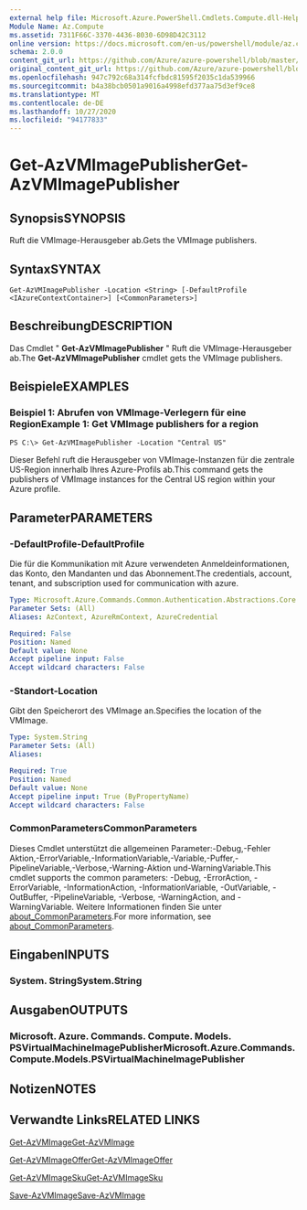 ```yaml
---
external help file: Microsoft.Azure.PowerShell.Cmdlets.Compute.dll-Help.xml
Module Name: Az.Compute
ms.assetid: 7311F66C-3370-4436-8030-6D98D42C3112
online version: https://docs.microsoft.com/en-us/powershell/module/az.compute/get-azvmimagepublisher
schema: 2.0.0
content_git_url: https://github.com/Azure/azure-powershell/blob/master/src/Compute/Compute/help/Get-AzVMImagePublisher.md
original_content_git_url: https://github.com/Azure/azure-powershell/blob/master/src/Compute/Compute/help/Get-AzVMImagePublisher.md
ms.openlocfilehash: 947c792c68a314fcfbdc81595f2035c1da539966
ms.sourcegitcommit: b4a38bcb0501a9016a4998efd377aa75d3ef9ce8
ms.translationtype: MT
ms.contentlocale: de-DE
ms.lasthandoff: 10/27/2020
ms.locfileid: "94177833"
---
```

# <span data-ttu-id="2ea9d-101">Get-AzVMImagePublisher</span><span class="sxs-lookup"><span data-stu-id="2ea9d-101">Get-AzVMImagePublisher</span></span>

## <span data-ttu-id="2ea9d-102">Synopsis</span><span class="sxs-lookup"><span data-stu-id="2ea9d-102">SYNOPSIS</span></span>
<span data-ttu-id="2ea9d-103">Ruft die VMImage-Herausgeber ab.</span><span class="sxs-lookup"><span data-stu-id="2ea9d-103">Gets the VMImage publishers.</span></span>

## <span data-ttu-id="2ea9d-104">Syntax</span><span class="sxs-lookup"><span data-stu-id="2ea9d-104">SYNTAX</span></span>

```
Get-AzVMImagePublisher -Location <String> [-DefaultProfile <IAzureContextContainer>] [<CommonParameters>]
```

## <span data-ttu-id="2ea9d-105">Beschreibung</span><span class="sxs-lookup"><span data-stu-id="2ea9d-105">DESCRIPTION</span></span>
<span data-ttu-id="2ea9d-106">Das Cmdlet " **Get-AzVMImagePublisher** " Ruft die VMImage-Herausgeber ab.</span><span class="sxs-lookup"><span data-stu-id="2ea9d-106">The **Get-AzVMImagePublisher** cmdlet gets the VMImage publishers.</span></span>

## <span data-ttu-id="2ea9d-107">Beispiele</span><span class="sxs-lookup"><span data-stu-id="2ea9d-107">EXAMPLES</span></span>

### <span data-ttu-id="2ea9d-108">Beispiel 1: Abrufen von VMImage-Verlegern für eine Region</span><span class="sxs-lookup"><span data-stu-id="2ea9d-108">Example 1: Get VMImage publishers for a region</span></span>
```
PS C:\> Get-AzVMImagePublisher -Location "Central US"
```

<span data-ttu-id="2ea9d-109">Dieser Befehl ruft die Herausgeber von VMImage-Instanzen für die zentrale US-Region innerhalb Ihres Azure-Profils ab.</span><span class="sxs-lookup"><span data-stu-id="2ea9d-109">This command gets the publishers of VMImage instances for the Central US region within your Azure profile.</span></span>

## <span data-ttu-id="2ea9d-110">Parameter</span><span class="sxs-lookup"><span data-stu-id="2ea9d-110">PARAMETERS</span></span>

### <span data-ttu-id="2ea9d-111">-DefaultProfile</span><span class="sxs-lookup"><span data-stu-id="2ea9d-111">-DefaultProfile</span></span>
<span data-ttu-id="2ea9d-112">Die für die Kommunikation mit Azure verwendeten Anmeldeinformationen, das Konto, den Mandanten und das Abonnement.</span><span class="sxs-lookup"><span data-stu-id="2ea9d-112">The credentials, account, tenant, and subscription used for communication with azure.</span></span>

```yaml
Type: Microsoft.Azure.Commands.Common.Authentication.Abstractions.Core.IAzureContextContainer
Parameter Sets: (All)
Aliases: AzContext, AzureRmContext, AzureCredential

Required: False
Position: Named
Default value: None
Accept pipeline input: False
Accept wildcard characters: False
```

### <span data-ttu-id="2ea9d-113">-Standort</span><span class="sxs-lookup"><span data-stu-id="2ea9d-113">-Location</span></span>
<span data-ttu-id="2ea9d-114">Gibt den Speicherort des VMImage an.</span><span class="sxs-lookup"><span data-stu-id="2ea9d-114">Specifies the location of the VMImage.</span></span>

```yaml
Type: System.String
Parameter Sets: (All)
Aliases:

Required: True
Position: Named
Default value: None
Accept pipeline input: True (ByPropertyName)
Accept wildcard characters: False
```

### <span data-ttu-id="2ea9d-115">CommonParameters</span><span class="sxs-lookup"><span data-stu-id="2ea9d-115">CommonParameters</span></span>
<span data-ttu-id="2ea9d-116">Dieses Cmdlet unterstützt die allgemeinen Parameter:-Debug,-Fehler Aktion,-ErrorVariable,-InformationVariable,-Variable,-Puffer,-PipelineVariable,-Verbose,-Warning-Aktion und-WarningVariable.</span><span class="sxs-lookup"><span data-stu-id="2ea9d-116">This cmdlet supports the common parameters: -Debug, -ErrorAction, -ErrorVariable, -InformationAction, -InformationVariable, -OutVariable, -OutBuffer, -PipelineVariable, -Verbose, -WarningAction, and -WarningVariable.</span></span> <span data-ttu-id="2ea9d-117">Weitere Informationen finden Sie unter [about_CommonParameters](http://go.microsoft.com/fwlink/?LinkID=113216).</span><span class="sxs-lookup"><span data-stu-id="2ea9d-117">For more information, see [about_CommonParameters](http://go.microsoft.com/fwlink/?LinkID=113216).</span></span>

## <span data-ttu-id="2ea9d-118">Eingaben</span><span class="sxs-lookup"><span data-stu-id="2ea9d-118">INPUTS</span></span>

### <span data-ttu-id="2ea9d-119">System. String</span><span class="sxs-lookup"><span data-stu-id="2ea9d-119">System.String</span></span>

## <span data-ttu-id="2ea9d-120">Ausgaben</span><span class="sxs-lookup"><span data-stu-id="2ea9d-120">OUTPUTS</span></span>

### <span data-ttu-id="2ea9d-121">Microsoft. Azure. Commands. Compute. Models. PSVirtualMachineImagePublisher</span><span class="sxs-lookup"><span data-stu-id="2ea9d-121">Microsoft.Azure.Commands.Compute.Models.PSVirtualMachineImagePublisher</span></span>

## <span data-ttu-id="2ea9d-122">Notizen</span><span class="sxs-lookup"><span data-stu-id="2ea9d-122">NOTES</span></span>

## <span data-ttu-id="2ea9d-123">Verwandte Links</span><span class="sxs-lookup"><span data-stu-id="2ea9d-123">RELATED LINKS</span></span>

[<span data-ttu-id="2ea9d-124">Get-AzVMImage</span><span class="sxs-lookup"><span data-stu-id="2ea9d-124">Get-AzVMImage</span></span>](./Get-AzVMImage.md)

[<span data-ttu-id="2ea9d-125">Get-AzVMImageOffer</span><span class="sxs-lookup"><span data-stu-id="2ea9d-125">Get-AzVMImageOffer</span></span>](./Get-AzVMImageOffer.md)

[<span data-ttu-id="2ea9d-126">Get-AzVMImageSku</span><span class="sxs-lookup"><span data-stu-id="2ea9d-126">Get-AzVMImageSku</span></span>](./Get-AzVMImageSku.md)

[<span data-ttu-id="2ea9d-127">Save-AzVMImage</span><span class="sxs-lookup"><span data-stu-id="2ea9d-127">Save-AzVMImage</span></span>](./Save-AzVMImage.md)


